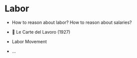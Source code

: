 # Labor

- How to reason about labor? How to reason about salaries?

- 📜 Le Carte del Lavoro (1927)
- Labor Movement
- ...

